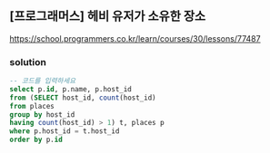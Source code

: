 ## [프로그래머스] 헤비 유저가 소유한 장소
https://school.programmers.co.kr/learn/courses/30/lessons/77487

### solution
```sql
-- 코드를 입력하세요
select p.id, p.name, p.host_id
from (SELECT host_id, count(host_id)
from places
group by host_id
having count(host_id) > 1) t, places p
where p.host_id = t.host_id
order by p.id

```
